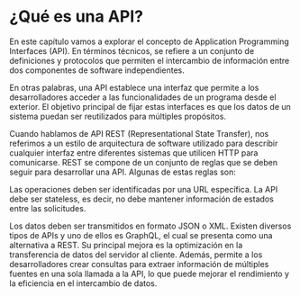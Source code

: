 # ¿Qué es una API?

En este capítulo vamos a explorar el concepto de Application Programming Interfaces (API). En términos técnicos, se refiere a un conjunto de definiciones y protocolos que permiten el intercambio de información entre dos componentes de software independientes.

En otras palabras, una API establece una interfaz que permite a los desarrolladores acceder a las funcionalidades de un programa desde el exterior. El objetivo principal de fijar estas interfaces es que los datos de un sistema puedan ser reutilizados para múltiples propósitos.

Cuando hablamos de API REST (Representational State Transfer), nos referimos a un estilo de arquitectura de software utilizado para describir cualquier interfaz entre diferentes sistemas que utilicen HTTP para comunicarse. REST se compone de un conjunto de reglas que se deben seguir para desarrollar una API. Algunas de estas reglas son:

Las operaciones deben ser identificadas por una URL específica.
La API debe ser stateless, es decir, no debe mantener información de estados entre las solicitudes.

Los datos deben ser transmitidos en formato JSON o XML.
Existen diversos tipos de APIs y uno de ellos es GraphQL, el cual se presenta como una alternativa a REST. Su principal mejora es la optimización en la transferencia de datos del servidor al cliente. Además, permite a los desarrolladores crear consultas para extraer información de múltiples fuentes en una sola llamada a la API, lo que puede mejorar el rendimiento y la eficiencia en el intercambio de datos.

